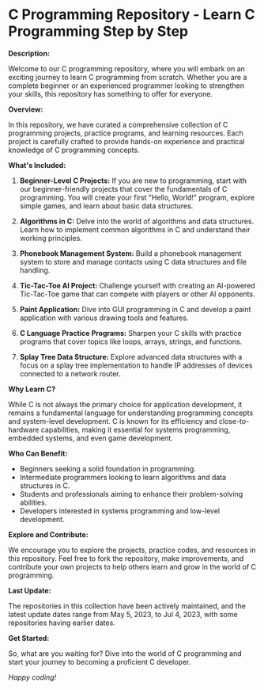 # C Programming Repository - Learn C Programming Step by Step

**Description:**

Welcome to our C programming repository, where you will embark on an exciting journey to learn C programming from scratch. Whether you are a complete beginner or an experienced programmer looking to strengthen your skills, this repository has something to offer for everyone.

**Overview:**

In this repository, we have curated a comprehensive collection of C programming projects, practice programs, and learning resources. Each project is carefully crafted to provide hands-on experience and practical knowledge of C programming concepts.

**What's Included:**

1. **Beginner-Level C Projects:** If you are new to programming, start with our beginner-friendly projects that cover the fundamentals of C programming. You will create your first "Hello, World!" program, explore simple games, and learn about basic data structures.

2. **Algorithms in C:** Delve into the world of algorithms and data structures. Learn how to implement common algorithms in C and understand their working principles.

3. **Phonebook Management System:** Build a phonebook management system to store and manage contacts using C data structures and file handling.

4. **Tic-Tac-Toe AI Project:** Challenge yourself with creating an AI-powered Tic-Tac-Toe game that can compete with players or other AI opponents.

5. **Paint Application:** Dive into GUI programming in C and develop a paint application with various drawing tools and features.

6. **C Language Practice Programs:** Sharpen your C skills with practice programs that cover topics like loops, arrays, strings, and functions.

7. **Splay Tree Data Structure:** Explore advanced data structures with a focus on a splay tree implementation to handle IP addresses of devices connected to a network router.

**Why Learn C?**

While C is not always the primary choice for application development, it remains a fundamental language for understanding programming concepts and system-level development. C is known for its efficiency and close-to-hardware capabilities, making it essential for systems programming, embedded systems, and even game development.

**Who Can Benefit:**

- Beginners seeking a solid foundation in programming.
- Intermediate programmers looking to learn algorithms and data structures in C.
- Students and professionals aiming to enhance their problem-solving abilities.
- Developers interested in systems programming and low-level development.

**Explore and Contribute:**

We encourage you to explore the projects, practice codes, and resources in this repository. Feel free to fork the repository, make improvements, and contribute your own projects to help others learn and grow in the world of C programming.

**Last Update:**

The repositories in this collection have been actively maintained, and the latest update dates range from May 5, 2023, to Jul 4, 2023, with some repositories having earlier dates.

**Get Started:**

So, what are you waiting for? Dive into the world of C programming and start your journey to becoming a proficient C developer.

*Happy coding!*

